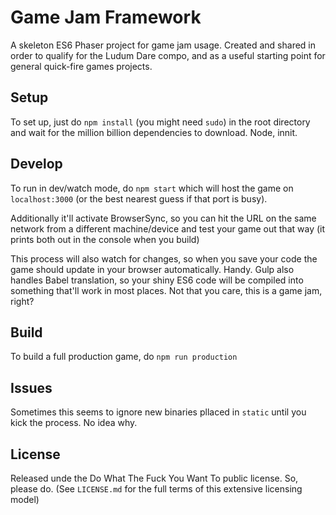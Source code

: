 # Game Jam Framework
A skeleton ES6 Phaser project for game jam usage. Created and shared in order to qualify for the Ludum Dare compo, and as a useful starting point for general quick-fire games projects.

## Setup
To set up, just do `npm install` (you might need `sudo`) in the root directory and wait for the million billion dependencies to download. Node, innit.

## Develop
To run in dev/watch mode, do `npm start` which will host the game on `localhost:3000` (or the best nearest guess if that port is busy).

Additionally it'll activate BrowserSync, so you can hit the URL on the same network from a different machine/device and test your game out that way (it prints both out in the console when you build)

This process will also watch for changes, so when you save your code the game should update in your browser automatically. Handy. Gulp also handles Babel translation, so your shiny ES6 code will be compiled into something that'll work in most places. Not that you care, this is a game jam, right?

## Build
To build a full production game, do `npm run production`

## Issues
Sometimes this seems to ignore new binaries pllaced in `static` until you kick the process. No idea why.

## License
Released unde the Do What The Fuck You Want To public license. So, please do. (See `LICENSE.md` for the full terms of this extensive licensing model)
